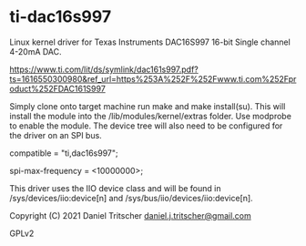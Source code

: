 # ti-dac16s997
Linux kernel driver for Texas Instruments DAC16S997 16-bit Single channel 4-20mA DAC. 

https://www.ti.com/lit/ds/symlink/dac161s997.pdf?ts=1616550300980&ref_url=https%253A%252F%252Fwww.ti.com%252Fproduct%252FDAC161S997

Simply clone onto target machine run make and make install(su). This will install the module into the /lib/modules/kernel/extras folder. 
Use modprobe to enable the module. The device tree will also need to be configured for the driver on an SPI bus.
  
  compatible = "ti,dac16s997";
  
  spi-max-frequency = <10000000>;
  
This driver uses the IIO device class and will be found in /sys/devices/iio:device[n] and /sys/bus/iio/devices/iio:device[n].

Copyright (C) 2021 Daniel Tritscher <daniel.j.tritscher@gmail.com>

GPLv2 
